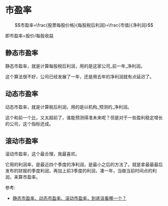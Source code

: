 # 市盈率

$$市盈率=\frac{股票每股价格}{每股税后利润}=\frac{市值}{净利润}$$

即市盈率=股价/每股收益

## 静态市盈率 

静态市盈率，就是计算每股税后利润，用的是这家公司_前一年_净利润。

这个算法很不好，公司已经发展了一年，还是用去年的净利润就有点延迟了。

## 动态市盈率

动态市盈率，就是计算税后利润，用的是以机构_预测的_净利润。

这个和前一个比，又太超前了，谁能预测得准未来呢？但是对于一些盈利稳定增长的公司，这个指标还成。

## 滚动市盈率

滚动市盈率，这个最合理，我最喜欢。

它用的利润率，是最近四个季度的净利润，是最小之后的方法了。就是拿最最最后发布的财报的季度利润，再加上前3季度的利润，凑一年，当做当前时间点的利润，来算市盈率。

参考:

- [静态市盈率、动态市盈率、滚动市盈率，到底该看哪一个？](https://zhuanlan.zhihu.com/p/107790821)